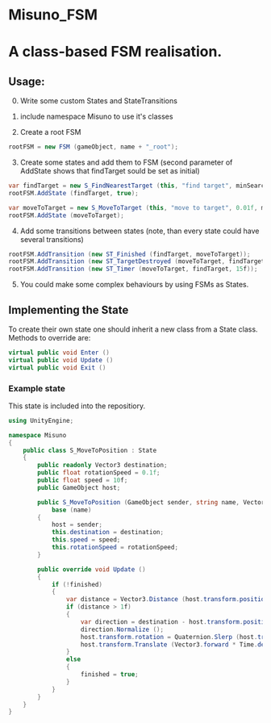 # Misuno_FSM
# A class-based FSM realisation. 

## Usage:

0) Write some custom States and StateTransitions

1) include namespace Misuno to use it's classes

2) Create a root FSM
```csharp
rootFSM = new FSM (gameObject, name + "_root");
```
3) Create some states and add them to FSM (second parameter of AddState shows that findTarget sould be set as initial)
```csharp
var findTarget = new S_FindNearestTarget (this, "find target", minSearchRadius);
rootFSM.AddState (findTarget, true);

var moveToTarget = new S_MoveToTarget (this, "move to target", 0.01f, moveSpeed, rotationSpeed);
rootFSM.AddState (moveToTarget);
```
4) Add some transitions between states (note, than every state could have several transitions)
```csharp
rootFSM.AddTransition (new ST_Finished (findTarget, moveToTarget));
rootFSM.AddTransition (new ST_TargetDestroyed (moveToTarget, findTarget, this));
rootFSM.AddTransition (new ST_Timer (moveToTarget, findTarget, 15f));
```
5) You could make some complex behaviours by using FSMs as States. 

## Implementing the State

To create their own state one should inherit a new class from a State class. 
Methods to override are:
```csharp
virtual public void Enter ()
virtual public void Update ()
virtual public void Exit ()
```

### Example state

This state is included into the repositiory.

```csharp
using UnityEngine;

namespace Misuno
{
    public class S_MoveToPosition : State
    {
        public readonly Vector3 destination;
        public float rotationSpeed = 0.1f;
        public float speed = 10f;
        public GameObject host;

        public S_MoveToPosition (GameObject sender, string name, Vector3 destination, float speed = 10f, float rotationSpeed = 0.1f) :
            base (name)
        {
            host = sender;
            this.destination = destination;
            this.speed = speed;
            this.rotationSpeed = rotationSpeed;
        }

        public override void Update ()
        {
            if (!finished)
            {
                var distance = Vector3.Distance (host.transform.position, destination);
                if (distance > 1f)
                {
                    var direction = destination - host.transform.position;
                    direction.Normalize ();
                    host.transform.rotation = Quaternion.Slerp (host.transform.rotation, Quaternion.LookRotation (direction), rotationSpeed);
                    host.transform.Translate (Vector3.forward * Time.deltaTime * speed);
                }
                else
                {
                    finished = true;
                }
            }
        }
    }
}
```